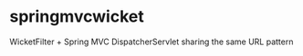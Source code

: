 springmvcwicket
===============

WicketFilter + Spring MVC DispatcherServlet sharing the same URL pattern

